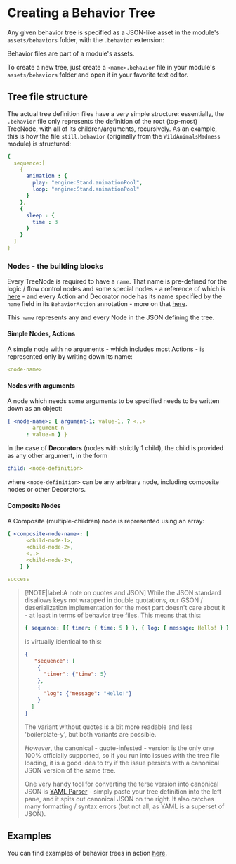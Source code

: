 # Creating a Behavior Tree

Any given behavior tree is specified as a JSON-like asset in the module's `assets/behaviors` folder, with the `.behavior` extension:

<fig src="images/Building-A-Behavior-Tree/behavior-tree-folder.png" alt="Behavior file assets in the module asset file tree">Behavior files are part of a module's assets.</fig>

To create a new tree, just create a `<name>.behavior` file in your module's `assets/behaviors` folder and open it in your favorite text editor.

## Tree file structure

The actual tree definition files have a very simple structure: essentially, the `.behavior` file only represents the definition of the root (top-most) TreeNode, with all of its children/arguments, recursively.
As an example, this is how the file `still.behavior` (originally from the `WildAnimalsMadness` module) is structured:

```yaml
{
  sequence:[
    {
      animation : {
        play: "engine:Stand.animationPool",
        loop: "engine:Stand.animationPool"
      }
    },
    {
      sleep : {
        time : 3
      }
    }
  ]
}
```

### Nodes - the building blocks

Every TreeNode is required to have a `name`.
That name is pre-defined for the logic / flow control nodes and some special nodes - a reference of which is [here](https://github.com/Terasology/Behaviors/wiki/Control-Flow-Nodes) - and every Action and Decorator node has its name specified by the `name` field in its `BehaviorAction` annotation - more on that [here](Tree-Nodes).

This `name` represents any and every Node in the JSON defining the tree.

#### Simple Nodes, Actions

A simple node with no arguments - which includes most Actions - is represented only by writing down its name:

```yaml
<node-name>
```

#### Nodes with arguments

A node which needs some arguments to be specified needs to be written down as an object:

```yaml
{ <node-name>: { argument-1: value-1, ? <..>
        argument-n
      : value-n } }
```

In the case of **Decorators** (nodes with strictly 1 child), the child is provided as any other argument, in the form

```yaml
child: <node-definition>
```

where `<node-definition>` can be any arbitrary node, including composite nodes or other Decorators.

#### Composite Nodes

A Composite (multiple-children) node is represented using an array:

```yaml
{ <composite-node-name>: [
      <child-node-1>,
      <child-node-2>,
      <..>
      <child-node-3>,
    ] }
```

```yaml
success
```

> [!NOTE|label:A note on quotes and JSON]
> While the JSON standard disallows keys not wrapped in double quotations, our GSON / deserialization implementation for the most part doesn't care about it - at least in terms of behavior tree files.
> This means that this:
> 
> ```yaml
> { sequence: [{ timer: { time: 5 } }, { log: { message: Hello! } }] }
> ```
> 
> is virtually identical to this:
> 
> ```json
> {
>    "sequence": [
>     {
>       "timer": {"time": 5}
>     },
>     {
>       "log": {"message": "Hello!"}
>     }
>   ]
> }
> ```
> 
> The variant without quotes is a bit more readable and less 'boilerplate-y', but both variants are possible.
> 
> _However_, the canonical - quote-infested - version is the only one 100% officially supported, so if you run into issues with the tree file loading, it is a good idea to try if the issue persists with a canonical JSON version of the same tree.
> 
> One very handy tool for converting the terse version into canonical JSON is [YAML Parser](http://yaml-online-parser.appspot.com/) - simply paste your tree definition into the left pane, and it spits out canonical JSON on the right.
> It also catches many formatting / syntax errors (but not all, as YAML is a superset of JSON).

## Examples

You can find examples of behavior trees in action [here](Pre-made-Behaviors-and-Nodes).
